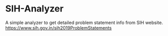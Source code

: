 # SIH-Analyzer
A simple analyzer to get detailed problem statement info from SIH website.
https://www.sih.gov.in/sih2019ProblemStatements
